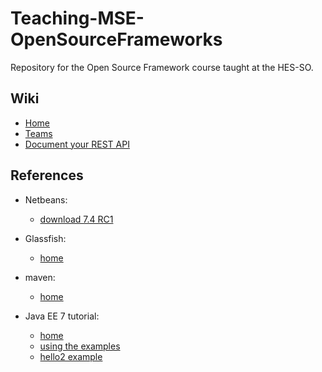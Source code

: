 Teaching-MSE-OpenSourceFrameworks
=================================

Repository for the Open Source Framework course taught at the HES-SO.


Wiki
----

* [Home](https://github.com/wasadigi/Teaching-MSE-OpenSourceFrameworks/wiki)
* [Teams](https://github.com/wasadigi/Teaching-MSE-OpenSourceFrameworks/wiki/Teams-%282013-2014%29)
* [Document your REST API](https://github.com/wasadigi/Teaching-MSE-OpenSourceFrameworks/wiki/How-to-document-your-REST-API%3F)

References
----------

* Netbeans: 
    * [download 7.4 RC1](https://netbeans.org/community/releases/74/)

* Glassfish: 
	* [home](https://glassfish.java.net/)

* maven: 
    * [home](http://maven.apache.org/)

* Java EE 7 tutorial: 
    * [home](http://docs.oracle.com/javaee/7/tutorial/doc/)
    * [using the examples](http://docs.oracle.com/javaee/7/tutorial/doc/usingexamples.htm#GFIUD)
    * [hello2 example](http://docs.oracle.com/javaee/7/tutorial/doc/webapp004.htm#BNAEO) 




